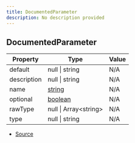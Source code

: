 ```yaml
---
title: DocumentedParameter
description: No description provided
---
```


## DocumentedParameter

| Property | Type | Value |
| ----------- | ----------- | ----------- |
| default | null \| string | N/A |
| description | null \| string | N/A |
| name | [string](https://developer.mozilla.org/en-US/docs/Web/JavaScript/Reference/Global_Objects/String) | N/A |
| optional | [boolean](https://developer.mozilla.org/en-US/docs/Web/JavaScript/Reference/Global_Objects/Boolean) | N/A |
| rawType | null \| Array\<string> | N/A |
| type | null \| string | N/A |


- [Source](https://github.com/neplextech/micro-docgen/blob/515b36b40a80a8da0e52785839d6336deb90e3f3/src/serializers/ClassSerializer.ts#L41)